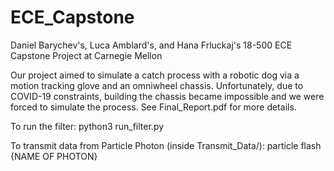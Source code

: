 # ECE_Capstone

Daniel Barychev's, Luca Amblard's, and Hana Frluckaj's 18-500 ECE Capstone Project at Carnegie Mellon

Our project aimed to simulate a catch process with a robotic dog via a motion tracking glove and an omniwheel chassis. Unfortunately, due to COVID-19 constraints, building the chassis became impossible and we were forced to simulate the process. See Final_Report.pdf for more details.

To run the filter: python3 run_filter.py

To transmit data from Particle Photon (inside Transmit_Data/): particle flash {NAME OF PHOTON}